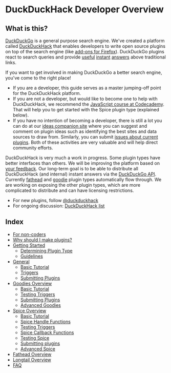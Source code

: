 DuckDuckHack Developer Overview
===
## What is this?

[DuckDuckGo](https://duckduckgo.com/) is a general purpose search engine. We've created a platform called [DuckDuckHack](http://duckduckhack.com/) that enables developers to write open source plugins on top of the search engine (like [add-ons for Firefox](https://addons.mozilla.org/en-US/firefox/addon/duckduckgo-for-firefox/?src=ss)). DuckDuckGo plugins react to search queries and provide [useful](https://duckduckgo.com/?q=%40duckduckgo) [instant](https://duckduckgo.com/?q=roman+xvi) [answers](https://duckduckgo.com/?q=private+ips) above traditional links.

If you want to get involved in making DuckDuckGo a better search engine, you've come to the right place! 

* If you are a developer, this guide serves as a master jumping-off point for the DuckDuckHack platform.
* If you are not a developer, but would like to become one to help with DuckDuckHack, we recommend the [JavaScript course at Codecademy](http://www.codecademy.com/tracks/javascript). That will help you to get started with the Spice plugin type (explained below).
* If you have no intention of becoming a developer, there is still a lot you can do at our [ideas companion site](http://ideas.duckduckhack.com/) where you can suggest and comment on plugin ideas such as identifying the best sites and data sources to draw from. Similarly, you can submit [issues about current plugins](https://github.com/duckduckgo/duckduckgo/issues?direction=desc&sort=created&state=open). Both of these activities are very valuable and will help direct community efforts.

DuckDuckHack is very much a work in progress. Some plugin types have better interfaces than others. We will be improving the platform based on [your feedback](https://www.listbox.com/subscribe/?list_id=197814).
Our long-term goal is to be able to distribute all DuckDuckHack (and internal) instant answers via the [DuckDuckGo API](https://api.duckduckgo.com). 
Currently [fathead](https://github.com/duckduckgo/zeroclickinfo-fathead) and [goodie](#goodies-overview) plugin types 
automatically flow through. We are working on exposing the other plugin types, which are more complicated to distribute
and can have licensing restrictions.

* For new plugins, follow [@duckduckhack](https://twitter.com/duckduckhack)
* For ongoing discussion: [DuckDuckHack list](https://www.listbox.com/subscribe/?list_id=197814)

## Index

* [For non-coders](documentation/faq.md#what-if-im-not-a-coder-at-all)
* [Why should I make plugins?](documentation/faq.md#why-should-i-make-plugins)
* [Getting Started](documentation/getting_started.md)
	* [Determining Plugin Type](documentation/getting_started.md#determining-plugin-type)
	* [Guidelines](documentation/getting_started.md#guidelines)
* [General](documentation/general.md)
	* [Basic Tutorial](documentation/general.md#basic-tutorial)
	* [Triggers](documentation/general.md#triggers)
	* [Submitting Plugins](documentation/general.md#submitting-plugins)
* [Goodies Overview](documentation/goodies_overview.md)
 	* [Basic Tutorial](documentation/general.md#basic-tutorial)
 	* [Testing Triggers](documentation/testing.md#testing-triggers)
 	* [Submitting Plugins](documentation/general.md#submitting-plugins)
 	* [Advanced Goodies](https://github.com/duckduckgo/zeroclickinfo-goodies#advanced-goodies)
* [Spice Overview](documentation/spice_overview.md)
	* [Basic Tutorial](documentation/general.md#basic-tutorial)
	* [Spice Handle Functions](documentation/spice.md#spice-handle-functions)
	* [Testing Triggers](documentation/testing.md#testing-triggers)
	* [Spice Callback Functions](documentation/spice.md#spice-callback-functions)
	* [Testing Spice](documentation/testing.md#testing-spice)
	* [Submitting plugins](documentation/general.md#submitting-plugins)
	* [Advanced Spice](https://github.com/duckduckgo/zeroclickinfo-spice#advanced-spice)
* [Fathead Overview](https://github.com/duckduckgo/zeroclickinfo-fathead)
* [Longtail Overview](https://github.com/duckduckgo/zeroclickinfo-longtail)
* [FAQ](documentation/faq.md)


